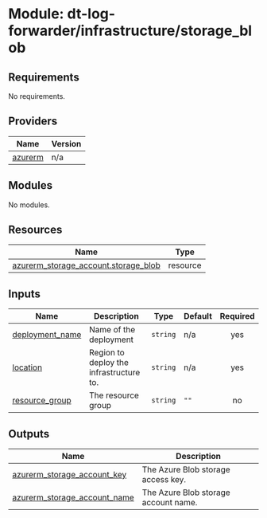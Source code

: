 # Module: dt-log-forwarder/infrastructure/storage_blob

## Requirements

No requirements.

## Providers

| Name                                                          | Version |
| ------------------------------------------------------------- | ------- |
| <a name="provider_azurerm"></a> [azurerm](#provider\_azurerm) | n/a     |

## Modules

No modules.

## Resources

| Name                                                                                                                                    | Type     |
| --------------------------------------------------------------------------------------------------------------------------------------- | -------- |
| [azurerm_storage_account.storage_blob](https://registry.terraform.io/providers/hashicorp/azurerm/latest/docs/resources/storage_account) | resource |

## Inputs

| Name                                                                              | Description                             | Type     | Default | Required |
| --------------------------------------------------------------------------------- | --------------------------------------- | -------- | ------- | :------: |
| <a name="input_deployment_name"></a> [deployment\_name](#input\_deployment\_name) | Name of the deployment                  | `string` | n/a     |   yes    |
| <a name="input_location"></a> [location](#input\_location)                        | Region to deploy the infrastructure to. | `string` | n/a     |   yes    |
| <a name="input_resource_group"></a> [resource\_group](#input\_resource\_group)    | The resource group                      | `string` | `""`    |    no    |

## Outputs

| Name                                                                                                                           | Description                          |
| ------------------------------------------------------------------------------------------------------------------------------ | ------------------------------------ |
| <a name="output_azurerm_storage_account_key"></a> [azurerm\_storage\_account\_key](#output\_azurerm\_storage\_account\_key)    | The Azure Blob storage access key.   |
| <a name="output_azurerm_storage_account_name"></a> [azurerm\_storage\_account\_name](#output\_azurerm\_storage\_account\_name) | The Azure Blob storage account name. |
